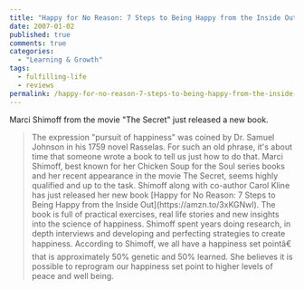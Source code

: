 ```yaml
---
title: "Happy for No Reason: 7 Steps to Being Happy from the Inside Out Review"
date: 2007-01-02
published: true
comments: true
categories:
  - "Learning & Growth"
tags:
  - fulfilling-life
  - reviews
permalink: /happy-for-no-reason-7-steps-to-being-happy-from-the-inside-out/
---
```

Marci Shimoff from the movie "The Secret" just released a new book.

<blockquote>The expression "pursuit of happiness" was coined by Dr. Samuel Johnson in his 1759 novel Rasselas. For such an old phrase, it's about time that someone wrote a book to tell us just how to do that. Marci Shimoff, best known for her Chicken Soup for the Soul series books and her recent appearance in the movie The Secret, seems highly qualified and up to the task. Shimoff along with co-author Carol Kline has just released her new book [Happy for No Reason: 7 Steps to Being Happy from the Inside Out](https://amzn.to/3xKGNwl). The book is full of practical exercises, real life stories and new insights into the science of happiness. Shimoff spent years doing research, in depth interviews and developing and perfecting strategies to create happiness. According to Shimoff, we all have a happiness set pointâ€ that is approximately 50% genetic and 50% learned. She believes it is possible to reprogram our happiness set point to higher levels of peace and well being.</blockquote>